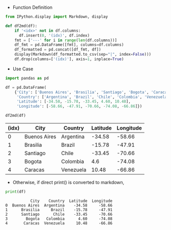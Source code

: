 * Function Definition


```python
from IPython.display import Markdown, display

def df2md(df):
    if '<idx>' not in df.columns:
      df.insert(0, '(idx)', df.index)
    fmt = ['---' for i in range(len(df.columns))]
    df_fmt = pd.DataFrame([fmt], columns=df.columns)
    df_formatted = pd.concat([df_fmt, df])
    display(Markdown(df_formatted.to_csv(sep="|", index=False)))
    df.drop(columns=['(idx)'], axis=1, inplace=True)
```

* Use Case


```python
import pandas as pd

df = pd.DataFrame(
    {'City': ['Buenos Aires', 'Brasilia', 'Santiago', 'Bogota', 'Caracas'],
     'Country': ['Argentina', 'Brazil', 'Chile', 'Colombia', 'Venezuela'],
     'Latitude': [-34.58, -15.78, -33.45, 4.60, 10.48],
     'Longitude': [-58.66, -47.91, -70.66, -74.08, -66.86]})

df2md(df)
```


(idx)|City|Country|Latitude|Longitude
---|---|---|---|---
0|Buenos Aires|Argentina|-34.58|-58.66
1|Brasilia|Brazil|-15.78|-47.91
2|Santiago|Chile|-33.45|-70.66
3|Bogota|Colombia|4.6|-74.08
4|Caracas|Venezuela|10.48|-66.86



* Otherwise, if direct print() is converted to markdown,


```python
print(df)
```

               City    Country  Latitude  Longitude
    0  Buenos Aires  Argentina    -34.58     -58.66
    1      Brasilia     Brazil    -15.78     -47.91
    2      Santiago      Chile    -33.45     -70.66
    3        Bogota   Colombia      4.60     -74.08
    4       Caracas  Venezuela     10.48     -66.86
    
